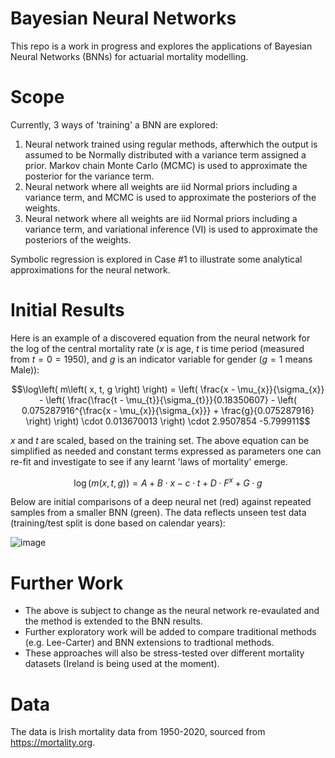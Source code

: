 # Bayesian Neural Networks

This repo is a work in progress and explores the applications of Bayesian Neural Networks (BNNs) for actuarial mortality modelling.

# Scope

Currently, 3 ways of 'training' a BNN are explored:
1. Neural network trained using regular methods, afterwhich the output is assumed to be Normally distributed with a variance term assigned a prior. Markov chain Monte Carlo (MCMC) is used to approximate the posterior for the variance term.
2. Neural network where all weights are iid Normal priors including a variance term, and MCMC is used to approximate the posteriors of the weights.
3. Neural network where all weights are iid Normal priors including a variance term, and variational inference (VI) is used to approximate the posteriors of the weights.

Symbolic regression is explored in Case #1 to illustrate some analytical approximations for the neural network.

# Initial Results

Here is an example of a discovered equation from the neural network for the log of the central mortality rate ($x$ is age, $t$ is time period (measured from $t=0=1950$), and $g$ is an indicator variable for gender ($g=1$ means Male)):

$$\log\left( m\left( x, t, g \right) \right) = \left( \frac{x - \mu_{x}}{\sigma_{x}} - \left( \frac{\frac{t - \mu_{t}}{\sigma_{t}}}{0.18350607} - \left( 0.075287916^{\frac{x - \mu_{x}}{\sigma_{x}}} + \frac{g}{0.075287916} \right) \right) \cdot 0.013670013 \right) \cdot 2.9507854 -5.799911$$

$x$ and $t$ are scaled, based on the training set. The above equation can be simplified as needed and constant terms expressed as parameters one can re-fit and investigate to see if any learnt 'laws of mortality' emerge.

$$\log\left( m\left( x, t, g \right) \right) = A + B\cdot x - c\cdot t + D\cdot F^x + G\cdot g$$

Below are initial comparisons of a deep neural net (red) against repeated samples from a smaller BNN (green). The data reflects unseen test data (training/test split is done based on calendar years):

![image](https://github.com/patrickm663/bayesian-neural-networks/assets/77886027/6e2433d0-3868-4bb7-9ab7-1c4f0064f62f)

# Further Work

- The above is subject to change as the neural network re-evaulated and the method is extended to the BNN results.
- Further exploratory work will be added to compare traditional methods (e.g. Lee-Carter) and BNN extensions to tradtional methods.
- These approaches will also be stress-tested over different mortality datasets (Ireland is being used at the moment).

# Data

The data is Irish mortality data from 1950-2020, sourced from https://mortality.org.
